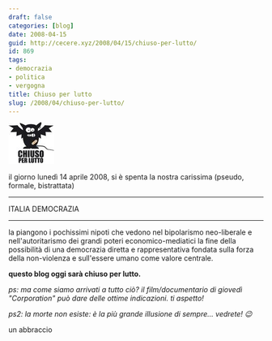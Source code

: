 ```yaml
---
draft: false
categories: [blog]
date: 2008-04-15
guid: http://cecere.xyz/2008/04/15/chiuso-per-lutto/
id: 869
tags:
- democrazia
- politica
- vergogna
title: Chiuso per lutto
slug: /2008/04/chiuso-per-lutto/
---
```


![](../../../assets/img/post/2008/chiuso_per_lutto.jpg)

il giorno lunedì 14 aprile 2008, si è spenta la nostra carissima (pseudo, formale, bistrattata)

**** **** **** **** **** **** ****
ITALIA DEMOCRAZIA
**** **** **** **** **** **** ****

la piangono i pochissimi nipoti che vedono nel bipolarismo neo-liberale e nell'autoritarismo dei grandi poteri economico-mediatici la fine della possibilità di una democrazia diretta e rappresentativa fondata sulla forza della non-violenza e sull'essere umano come valore centrale.

**questo blog oggi sarà chiuso per lutto.**

_ps: ma come siamo arrivati a tutto ciò? il film/documentario di giovedì "Corporation" può dare delle ottime indicazioni. ti aspetto!_

_ps2: la morte non esiste: è la più grande illusione di sempre… vedrete! 😉_

un abbraccio
